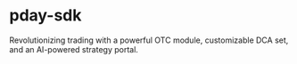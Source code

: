 # pday-sdk
Revolutionizing trading with a powerful OTC module, customizable DCA set, and an AI-powered strategy portal.
